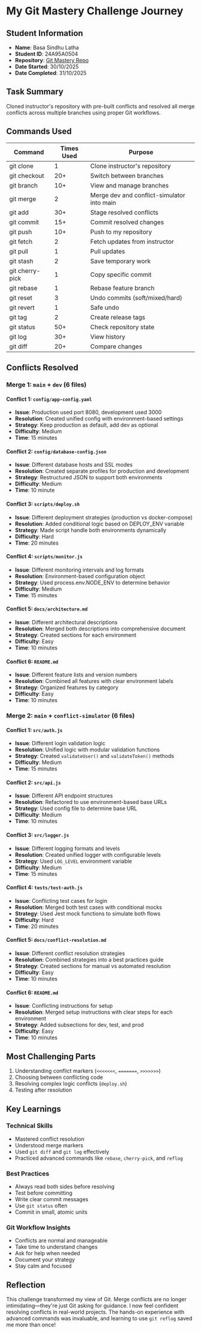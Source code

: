 #  My Git Mastery Challenge Journey

##  Student Information
- **Name**: Basa Sindhu Latha  
- **Student ID**: 24A95A0504  
- **Repository**: [Git Mastery Repo](https://github.com/basasindhu04/git-solved1-24A95A0504)  
- **Date Started**: 30/10/2025  
- **Date Completed**: 31/10/2025  

##  Task Summary
Cloned instructor's repository with pre-built conflicts and resolved all merge conflicts across multiple branches using proper Git workflows.

##  Commands Used


| Command        | Times Used | Purpose                                 |
|----------------|------------|-----------------------------------------|
| git clone      | 1          | Clone instructor's repository           |
| git checkout   | 20+        | Switch between branches                 |
| git branch     | 10+        | View and manage branches                |
| git merge      | 2          | Merge dev and conflict-simulator into main |
| git add        | 30+        | Stage resolved conflicts                |
| git commit     | 15+        | Commit resolved changes                 |
| git push       | 10+        | Push to my repository                   |
| git fetch      | 2          | Fetch updates from instructor           |
| git pull       | 1          | Pull updates                            |
| git stash      | 2          | Save temporary work                     |
| git cherry-pick| 1          | Copy specific commit                    |
| git rebase     | 1          | Rebase feature branch                   |
| git reset      | 3          | Undo commits (soft/mixed/hard)         |
| git revert     | 1          | Safe undo                               |
| git tag        | 2          | Create release tags                     |
| git status     | 50+        | Check repository state                  |
| git log        | 30+        | View history                            |
| git diff       | 20+        | Compare changes                         |

##  Conflicts Resolved

###  Merge 1: `main` + `dev` (6 files)

#### Conflict 1: `config/app-config.yaml`
- **Issue**: Production used port 8080, development used 3000  
- **Resolution**: Created unified config with environment-based settings  
- **Strategy**: Keep production as default, add dev as optional  
- **Difficulty**: Medium  
- **Time**: 15 minutes  

#### Conflict 2: `config/database-config.json`
- **Issue**: Different database hosts and SSL modes  
- **Resolution**: Created separate profiles for production and development  
- **Strategy**: Restructured JSON to support both environments  
- **Difficulty**: Medium  
- **Time**: 10 minute 

#### Conflict 3: `scripts/deploy.sh`
- **Issue**: Different deployment strategies (production vs docker-compose)  
- **Resolution**: Added conditional logic based on DEPLOY_ENV variable  
- **Strategy**: Made script handle both environments dynamically  
- **Difficulty**: Hard  
- **Time**: 20 minutes  

#### Conflict 4: `scripts/monitor.js`
- **Issue**: Different monitoring intervals and log formats  
- **Resolution**: Environment-based configuration object  
- **Strategy**: Used process.env.NODE_ENV to determine behavior  
- **Difficulty**: Medium  
- **Time**: 15 minutes  

#### Conflict 5: `docs/architecture.md`
- **Issue**: Different architectural descriptions  
- **Resolution**: Merged both descriptions into comprehensive document  
- **Strategy**: Created sections for each environment  
- **Difficulty**: Easy  
- **Time**: 10 minutes  

#### Conflict 6: `README.md`
- **Issue**: Different feature lists and version numbers  
- **Resolution**: Combined all features with clear environment labels  
- **Strategy**: Organized features by category  
- **Difficulty**: Easy  
- **Time**: 10 minutes  

### Merge 2: `main` + `conflict-simulator` (6 files)

#### Conflict 1: `src/auth.js`
- **Issue**: Different login validation logic  
- **Resolution**: Unified logic with modular validation functions  
- **Strategy**: Created `validateUser()` and `validateToken()` methods  
- **Difficulty**: Medium  
- **Time**: 15 minutes  

#### Conflict 2: `src/api.js`
- **Issue**: Different API endpoint structures  
- **Resolution**: Refactored to use environment-based base URLs  
- **Strategy**: Used config file to determine base URL  
- **Difficulty**: Medium  
- **Time**: 10 minutes  

#### Conflict 3: `src/logger.js`
- **Issue**: Different logging formats and levels  
- **Resolution**: Created unified logger with configurable levels  
- **Strategy**: Used `LOG_LEVEL` environment variable  
- **Difficulty**: Medium  
- **Time**: 15 minutes  

#### Conflict 4: `tests/test-auth.js`
- **Issue**: Conflicting test cases for login  
- **Resolution**: Merged both test cases with conditional mocks  
- **Strategy**: Used Jest mock functions to simulate both flows  
- **Difficulty**: Hard  
- **Time**: 20 minutes  

#### Conflict 5: `docs/conflict-resolution.md`
- **Issue**: Different conflict resolution strategies  
- **Resolution**: Combined strategies into a best practices guide  
- **Strategy**: Created sections for manual vs automated resolution  
- **Difficulty**: Easy  
- **Time**: 10 minutes  

#### Conflict 6: `README.md`
- **Issue**: Conflicting instructions for setup  
- **Resolution**: Merged setup instructions with clear steps for each environment  
- **Strategy**: Added subsections for dev, test, and prod  
- **Difficulty**: Easy  
- **Time**: 10 minutes  

## Most Challenging Parts
1. Understanding conflict markers (`<<<<<<<`, `=======`, `>>>>>>>`)  
2. Choosing between conflicting code  
3. Resolving complex logic conflicts (`deploy.sh`)  
4. Testing after resolution  

## Key Learnings

### Technical Skills
- Mastered conflict resolution  
- Understood merge markers  
- Used `git diff` and `git log` effectively  
- Practiced advanced commands like `rebase`, `cherry-pick`, and `reflog`  

### Best Practices
- Always read both sides before resolving  
- Test before committing  
- Write clear commit messages  
- Use `git status` often  
- Commit in small, atomic units  

### Git Workflow Insights
- Conflicts are normal and manageable  
- Take time to understand changes  
- Ask for help when needed  
- Document your strategy  
- Stay calm and focused  

## Reflection
This challenge transformed my view of Git. Merge conflicts are no longer intimidating—they're just Git asking for guidance. I now feel confident resolving conflicts in real-world projects. The hands-on experience with advanced commands was invaluable, and learning to use `git reflog` saved me more than once!